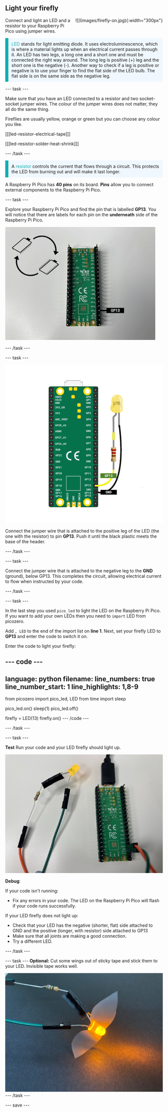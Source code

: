 ## Light your firefly

<div style="display: flex; flex-wrap: wrap">
<div style="flex-basis: 200px; flex-grow: 1; margin-right: 15px;">
Connect and light an LED and a resistor to your Raspberry Pi Pico using jumper wires. 
</div>
<div>
![](images/firefly-on.jpg){:width="300px"}
</div>
</div>

<p style='border-left: solid; border-width:10px; border-color: #0faeb0; background-color: aliceblue; padding: 10px;'>
<span style="color: #0faeb0">LED</span> stands for light emitting diode. It uses electroluminescence, which is where a material lights up when an electrical current passes through it. An LED has two legs, a long one and a short one and must be connected the right way around. The long leg is positive (+) leg and the short one is the negative (-). Another way to check if a leg is positive or negative is to use your finger to find the flat side of the LED bulb. The flat side is on the same side as the negative leg.
</p>

--- task ---

Make sure that you have an LED connected to a resistor and two socket-socket jumper wires. The colour of the jumper wires does not matter, they all do the same thing.  

Fireflies are usually yellow, orange or green but you can choose any colour you like.

[[[led-resistor-electrical-tape]]]

[[[led-resistor-solder-heat-shrink]]]

--- /task ---

<p style='border-left: solid; border-width:10px; border-color: #0faeb0; background-color: aliceblue; padding: 10px;'>
A <span style="color: #0faeb0">resistor</span> controls the current that flows through a circuit. This protects the LED from burning out and will make it last longer. </p>

A Raspberry Pi Pico has **40 pins** on its board. **Pins** allow you to connect external components to the Raspberry Pi Pico.  

--- task ---

Explore your Raspberry Pi Pico and find the pin that is labelled **GP13**. You will notice that there are labels for each pin on the **underneath** side of the Raspberry Pi Pico. 

![Photo of the Raspberry Pi Pico from underneath with GP 13 highlighted](images/gp13-pico.png)

--- /task ---

--- task ---

![A diagram of the Raspberry Pi Pico with a yellow LED connected to GND and to GP14 through a resistor.](images/pico_led_13_bb.png)
 
Connect the jumper wire that is attached to the positive leg of the LED (the one with the resistor) to pin **GP13**. Push it until the black plastic meets the base of the header. 

--- /task ---

--- task ---

Connect the jumper wire that is attached to the negative leg to the **GND** (ground), below GP13. This completes the circuit, allowing electrical current to flow when instructed by your code.    

--- /task ---


--- task ---

In the last step you used `pico_led` to light the LED on the Raspberry Pi Pico. If you want to add your own LEDs then you need to `import` LED from picozero. 

Add `, LED` to the end of the import list on **line 1**. Next, set your firefly LED to **GP13** and enter the code to switch it on. 

Enter the code to light your firefly: 

--- code ---
---
language: python
filename: 
line_numbers: true
line_number_start: 1
line_highlights: 1,8-9
---
from picozero import pico_led, LED
from time import sleep

pico_led.on()
sleep(1)
pico_led.off()

firefly = LED(13)
firefly.on()
--- /code ---

--- /task ---

--- task ---

**Test** Run your code and your LED firefly should light up. 

![Yellow LED attached to GP13 and lit up.](images/firefly-on.jpg)

**Debug**:

If your code isn't running:
+ Fix any errors in your code. The LED on the Raspberry Pi Pico will flash if your code runs successfully.

If your LED firefly does not light up:
+ Check that your LED has the negative (shorter, flat) side attached to GND and the positive (longer, with resistor) side attached to GP13
+ Make sure that all joints are making a good connection. 
+ Try a different LED.

--- /task ---

--- task ---
**Optional:** Cut some wings out of sticky tape and stick them to your LED. Invisible tape works well. 

![LED firefly with sticky tape wings](images/firefly-wings.jpg)
--- /task ---

--- save ---